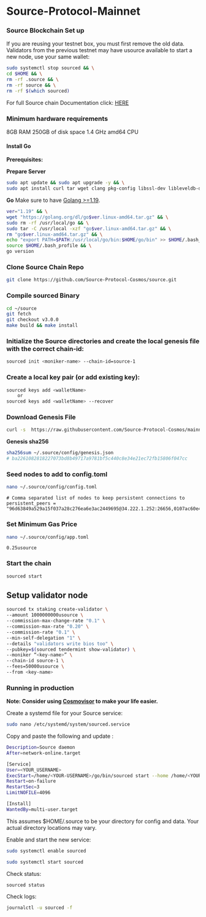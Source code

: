 # Source-Protocol-Mainnet

### Source Blockchain Set up

If you are reusing your testnet box, you must first remove the old data. Validators from the previous testnet may have usource available to start a new node, use your same wallet:

```bash
sudo systemctl stop sourced && \
cd $HOME && \
rm -rf .source && \
rm -rf source && \
rm -rf $(which sourced)
```


For full Source chain Documentation click: [HERE](https://docs.sourceprotocol.io/source-chain-documentation/introduction)

### Minimum hardware requirements
8GB RAM
250GB of disk space
1.4 GHz amd64 CPU

#### Install Go

**Prerequisites:** 

**Prepare Server**
```bash
sudo apt update && sudo apt upgrade -y && \
sudo apt install curl tar wget clang pkg-config libssl-dev libleveldb-dev jq build-essential bsdmainutils git make ncdu htop screen unzip bc fail2ban htop -y
```

**Go** Make sure to have [Golang >=1.19](https://golang.org/).
```bash
ver="1.19" && \
wget "https://golang.org/dl/go$ver.linux-amd64.tar.gz" && \
sudo rm -rf /usr/local/go && \
sudo tar -C /usr/local -xzf "go$ver.linux-amd64.tar.gz" && \
rm "go$ver.linux-amd64.tar.gz" && \
echo "export PATH=$PATH:/usr/local/go/bin:$HOME/go/bin" >> $HOME/.bash_profile && \
source $HOME/.bash_profile && \
go version
```

### Clone Source Chain Repo

```bash
git clone https://github.com/Source-Protocol-Cosmos/source.git
```

### Compile sourced Binary

```bash
cd ~/source
git fetch
git checkout v3.0.0
make build && make install
```


### Initialize the Source directories and create the local genesis file with the correct chain-id:

```bash
sourced init <moniker-name> --chain-id=source-1
```

### Create a local key pair (or add existing key):

```sh
sourced keys add <walletName>
    or
sourced keys add <walletName> --recover
```

### Download Genesis File

```bash
curl -s  https://raw.githubusercontent.com/Source-Protocol-Cosmos/mainnet/master/source-1/genesis.json > ~/.source/config/genesis.json
```

**Genesis sha256**

```bash
sha256sum ~/.source/config/genesis.json
# ba2261082818227073bd8b49717a9781bf5c440c8e34e21ec72fb15806f047cc
```

### Seed nodes to add to config.toml


```bash
nano ~/.source/config/config.toml
```

```
# Comma separated list of nodes to keep persistent connections to persistent_peers = 
"96d63849a529a15f037a28c276ea6e3ac2449695@34.222.1.252:26656,0107ac60e43f3b3d395fea706cb54877a3241d21@35.87.85.162:26656"
```

### Set Minimum Gas Price


```bash
nano ~/.source/config/app.toml
```

```
0.25usource
```

### Start the chain
```bash
sourced start
```

## Setup validator node

```bash
sourced tx staking create-validator \
--amount 1000000000usource \
--commission-max-change-rate "0.1" \
--commission-max-rate "0.20" \
--commission-rate "0.1" \
--min-self-delegation "1" \
--details "validators write bios too" \
--pubkey=$(sourced tendermint show-validator) \
--moniker “<key-name>” \
--chain-id source-1 \
--fees=50000usource \
--from <key-name>
```


### Running in production

**Note: Consider using [Cosmovisor](https://github.com/cosmos/cosmos-sdk/tree/master/cosmovisor) to make your life easier.**

Create a systemd file for your Source service:
```bash
sudo nano /etc/systemd/system/sourced.service
```   
Copy and paste the following and update <YOUR-USERNAME>:
```bash
Description=Source daemon
After=network-online.target

[Service]
User=<YOUR_USERNAME>
ExecStart=/home/<YOUR-USERNAME>/go/bin/sourced start --home /home/<YOUR-USERNAME>/.source
Restart=on-failure
RestartSec=3
LimitNOFILE=4096

[Install]
WantedBy=multi-user.target
```
This assumes $HOME/.source to be your directory for config and data. Your actual directory locations may vary.

Enable and start the new service:
```bash
sudo systemctl enable sourced
```
```bash   
sudo systemctl start sourced
```   
Check status:
```bash
sourced status
```
Check logs:
```bash
journalctl -u sourced -f
```   
